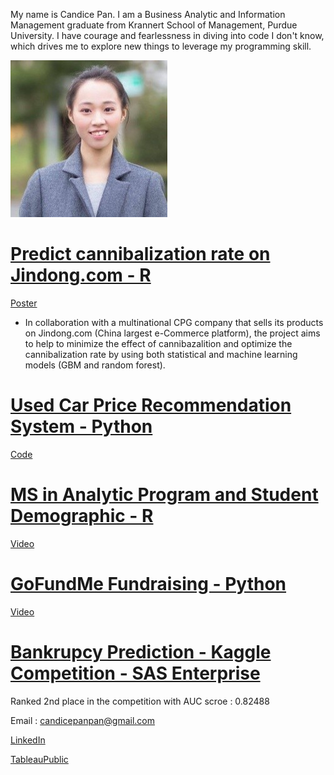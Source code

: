 My name is Candice Pan. I am a Business Analytic and Information Management graduate from Krannert School of Management, Purdue University. I have courage and fearlessness in diving into code I don't know, which drives me to explore new things to leverage my programming skill. 


![](https://github.com/candicepanpan/Candice_Profolio/blob/main/1612052746236.jpeg)

# [Predict cannibalization rate on Jindong.com - R](https://github.com/candicepanpan/CPG_project)
[Poster](https://github.com/candicepanpan/CPG_project/blob/main/2021%20IP-CPGposter%20final.pdf)
* In collaboration with a multinational CPG company that sells its products on Jindong.com (China largest e-Commerce platform), the project aims to
help to minimize the effect of cannibazalition and optimize the cannibalization rate by using both statistical and machine learning models (GBM and random forest).

# [Used Car Price Recommendation System - Python](https://github.com/candicepanpan/Used-Car-price-recommendation-system)
[Code](https://github.com/candicepanpan/Used-Car-price-recommendation-system)

# [MS in Analytic Program and Student Demographic - R ](https://pan351.shinyapps.io/masterprogram/)
[Video](https://youtu.be/gNM4gv9qhSQ)

# [GoFundMe Fundraising - Python](https://github.com/candicepanpan/GoFundMe-Fundraiser)
[Video](https://youtu.be/PEwRda82-ps)

# [Bankrupcy Prediction - Kaggle Competition - SAS Enterprise](https://www.kaggle.com/c/fall2020-mgmt571lec-project/leaderboard)
Ranked 2nd place in the competition with AUC scroe : 0.82488



Email : candicepanpan@gmail.com

[LinkedIn](https://www.linkedin.com/in/candice-hsin-yu-pan-15a2b8114/)

[TableauPublic](https://public.tableau.com/profile/candice.panpan#!/)
